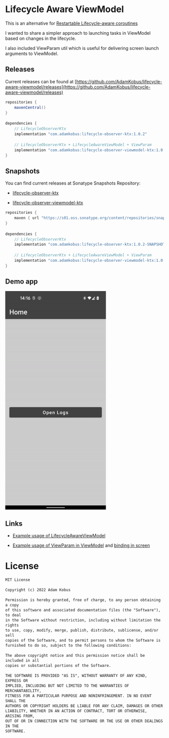 # Lifecycle Aware ViewModel

This is an alternative for [Restartable Lifecycle-aware coroutines](https://developer.android.com/topic/libraries/architecture/coroutines#restart)

I wanted to share a simpler approach to launching tasks in ViewModel based on changes in the lifecycle.

I also included ViewParam util which is useful for delivering screen launch arguments to ViewModel.

## Releases

Current releases can be found at [https://github.com/AdamKobus/lifecycle-aware-viewmodel/releases](https://github.com/AdamKobus/lifecycle-aware-viewmodel/releases)

```groovy
repositories {
    mavenCentral()
}

dependencies {
    // LifecycleObserverKtx
    implementation "com.adamkobus:lifecycle-observer-ktx:1.0.2"
    
    // LifecycleObserverKtx + LifecycleAwareViewModel + ViewParam
    implementation "com.adamkobus:lifecycle-observer-viewmodel-ktx:1.0.2"
}
```

## Snapshots

You can find current releases at Sonatype Snapshots Repository:

- [lifecycle-observer-ktx](https://s01.oss.sonatype.org/content/repositories/snapshots/com/adamkobus/lifecycle-observer-ktx/)

- [lifecycle-observer-viewmodel-ktx](https://s01.oss.sonatype.org/content/repositories/snapshots/com/adamkobus/lifecycle-observer-viewmodel-ktx/)

```groovy
repositories {
    maven { url "https://s01.oss.sonatype.org/content/repositories/snapshots/" }
}

dependencies {
    // LifecycleObserverKtx
    implementation "com.adamkobus:lifecycle-observer-ktx:1.0.2-SNAPSHOT"

    // LifecycleObserverKtx + LifecycleAwareViewModel + ViewParam
    implementation "com.adamkobus:lifecycle-observer-viewmodel-ktx:1.0.2-SNAPSHOT"
}
```

## Demo app

![Demo app](readme-assets/demo-app-preview.gif)

## Links

- [Example usage of LifecycleAwareViewModel](demo/src/main/java/com/adamkobus/android/vm/demo/ui/logs/LogsScreenVM.kt)
  
- [Example usage of ViewParam in ViewModel](demo/src/main/java/com/adamkobus/android/vm/demo/ui/dialog/DemoDialogVM.kt) and
  [binding in screen](demo/src/main/java/com/adamkobus/android/vm/demo/ui/dialog/DemoDialog.kt)

# License

```text
MIT License

Copyright (c) 2022 Adam Kobus

Permission is hereby granted, free of charge, to any person obtaining a copy
of this software and associated documentation files (the "Software"), to deal
in the Software without restriction, including without limitation the rights
to use, copy, modify, merge, publish, distribute, sublicense, and/or sell
copies of the Software, and to permit persons to whom the Software is
furnished to do so, subject to the following conditions:

The above copyright notice and this permission notice shall be included in all
copies or substantial portions of the Software.

THE SOFTWARE IS PROVIDED "AS IS", WITHOUT WARRANTY OF ANY KIND, EXPRESS OR
IMPLIED, INCLUDING BUT NOT LIMITED TO THE WARRANTIES OF MERCHANTABILITY,
FITNESS FOR A PARTICULAR PURPOSE AND NONINFRINGEMENT. IN NO EVENT SHALL THE
AUTHORS OR COPYRIGHT HOLDERS BE LIABLE FOR ANY CLAIM, DAMAGES OR OTHER
LIABILITY, WHETHER IN AN ACTION OF CONTRACT, TORT OR OTHERWISE, ARISING FROM,
OUT OF OR IN CONNECTION WITH THE SOFTWARE OR THE USE OR OTHER DEALINGS IN THE
SOFTWARE.
```
